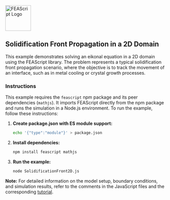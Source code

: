 <img src="https://feascript.github.io/FEAScript-website/assets/feascript-logo.png" width="80" alt="FEAScript Logo">

## Solidification Front Propagation in a 2D Domain

This example demonstrates solving an eikonal equation in a 2D domain using the FEAScript library. The problem represents a typical solidification front propagation scenario, where the objective is to track the movement of an interface, such as in metal cooling or crystal growth processes.

### Instructions

This example requires the `feascript` npm package and its peer dependencies (`mathjs`). It imports FEAScript directly from the npm package and runs the simulation in a Node.js environment. To run the example, follow these instructions:

1. **Create package.json with ES module support:**

   ```bash
   echo '{"type":"module"}' > package.json
   ```

2. **Install dependencies:**

   ```bash
   npm install feascript mathjs
   ```

3. **Run the example:**

   ```bash
   node SolidificationFront2D.js
   ```

**Note:** For detailed information on the model setup, boundary conditions, and simulation results, refer to the comments in the JavaScript files and the corresponding [tutorial](https://feascript.com/tutorials/SolidificationFront2D.html).
